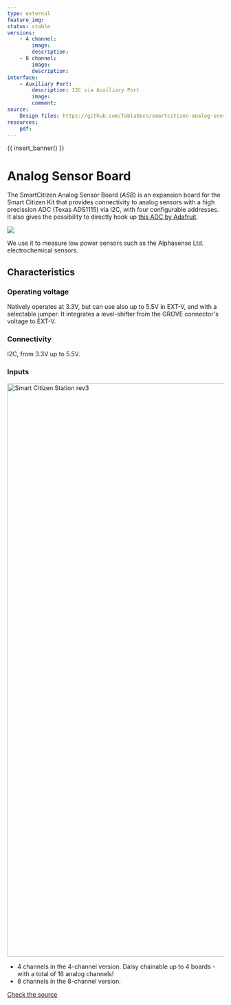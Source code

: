 ```yaml
---
type: external
feature_img:
status: stable
versions:
    - 4 channel:
        image:
        description:
    - 8 channel:
        image:
        description:
interface:
    - Auxiliary Port:
        description: I2C via Auxiliary Port
        image:
        comment:
source:
    Design files: https://github.com/fablabbcn/smartcitizen-analog-sensor-board TODO
resources:
    pdf:
---
```


{{ insert_banner() }}

# Analog Sensor Board

The SmartCitizen Analog Sensor Board (_ASB_) is an expansion board for the Smart Citizen Kit that provides connectivity to analog sensors with a high precission ADC (Texas ADS1115) via I2C, with four configurable addresses. It also gives the possibility to directly hook up [this ADC by Adafruit](https://www.adafruit.com/product/1085).

![](/assets/images/asb4ch.jpg)

We use it to measure low power sensors such as the Alphasense Ltd. electrochemical sensors.

## Characteristics

### Operating voltage

Natively operates at 3.3V, but can use also up to 5.5V in EXT-V, and with a selectable jumper. It integrates a level-shifter from the GROVE connector's voltage to EXT-V.

### Connectivity

I2C, from 3.3V up to 5.5V.

### Inputs

<img src="https://live.staticflickr.com/65535/50812573983_30bfb4b35f_k.jpg" width="2000" height="1334" alt="Smart Citizen Station rev3">

- 4 channels in the 4-channel version. Daisy chainable up to 4 boards - with a total of 16 analog channels!
- 8 channels in the 8-channel version.

<a class="github-button" data-size="large" href="https://github.com/fablabbcn/smartcitizen-analog-sensor-board" aria-label="Check the source code">Check the source</a>

